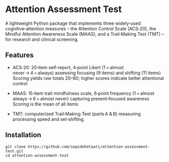 # Attention Assessment Test
A lightweight Python package that implements three widely‑used cognitive‑attention measures – the Attention Control Scale (ACS‑20), the Mindful Attention Awareness Scale (MAAS), and a Trail‑Making Test (TMT) – for research and clinical screening.

## Features

- ACS‑20: 20‑item self‑report, 4‑point Likert (1 = almost never → 4 = always) assessing focusing (9 items) and shifting (11 items) 
Scoring yields raw totals 20–80; higher scores indicate better attentional control 

- MAAS: 15‑item trait mindfulness scale, 6‑point frequency (1 = almost always → 6 = almost never) capturing present‑focused awareness 
  Scoring is the mean of all items 

- TMT: computerized Trail‑Making Test (parts A & B) measuring processing speed and set‑shifting.

## Installation
```
git clone https://github.com/sepidehetaati/attention-assessment-test.git
cd attention-assessment-test
```
